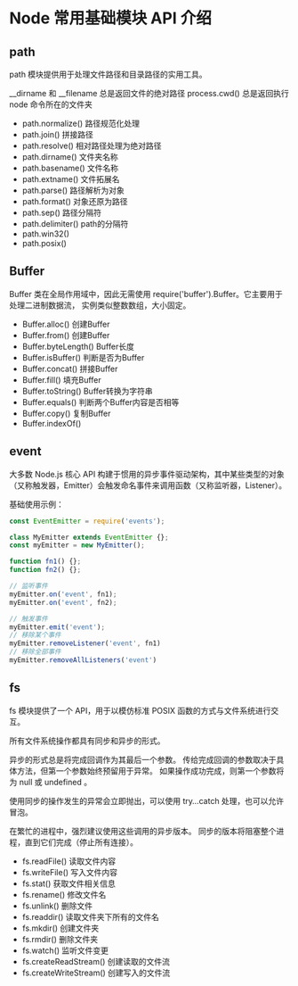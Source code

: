 # Node 常用基础模块 API 介绍

## path

path 模块提供用于处理文件路径和目录路径的实用工具。

__dirname 和 __filename 总是返回文件的绝对路径
process.cwd() 总是返回执行 node 命令所在的文件夹

- path.normalize() 路径规范化处理
- path.join() 拼接路径
- path.resolve() 相对路径处理为绝对路径
- path.dirname() 文件夹名称
- path.basename() 文件名称
- path.extname() 文件拓展名
- path.parse() 路径解析为对象
- path.format() 对象还原为路径
- path.sep() 路径分隔符
- path.delimiter() path的分隔符
- path.win32()
- path.posix()

## Buffer

Buffer 类在全局作用域中，因此无需使用 require('buffer').Buffer。它主要用于处理二进制数据流， 实例类似整数数组，大小固定。

- Buffer.alloc() 创建Buffer
- Buffer.from() 创建Buffer
- Buffer.byteLength() Buffer长度
- Buffer.isBuffer() 判断是否为Buffer
- Buffer.concat() 拼接Buffer
- Buffer.fill() 填充Buffer
- Buffer.toString() Buffer转换为字符串
- Buffer.equals() 判断两个Buffer内容是否相等
- Buffer.copy() 复制Buffer
- Buffer.indexOf()

## event

大多数 Node.js 核心 API 构建于惯用的异步事件驱动架构，其中某些类型的对象（又称触发器，Emitter）会触发命名事件来调用函数（又称监听器，Listener）。

基础使用示例：

```js
const EventEmitter = require('events');

class MyEmitter extends EventEmitter {};
const myEmitter = new MyEmitter();

function fn1() {};
function fn2() {};

// 监听事件
myEmitter.on('event', fn1);
myEmitter.on('event', fn2);

// 触发事件
myEmitter.emit('event');
// 移除某个事件
myEmitter.removeListener('event', fn1)
// 移除全部事件
myEmitter.removeAllListeners('event')
```

## fs

fs 模块提供了一个 API，用于以模仿标准 POSIX 函数的方式与文件系统进行交互。

所有文件系统操作都具有同步和异步的形式。

异步的形式总是将完成回调作为其最后一个参数。 传给完成回调的参数取决于具体方法，但第一个参数始终预留用于异常。 如果操作成功完成，则第一个参数将为 null 或 undefined 。

使用同步的操作发生的异常会立即抛出，可以使用 try…catch 处理，也可以允许冒泡。

在繁忙的进程中，强烈建议使用这些调用的异步版本。 同步的版本将阻塞整个进程，直到它们完成（停止所有连接）。

- fs.readFile() 读取文件内容
- fs.writeFile() 写入文件内容
- fs.stat() 获取文件相关信息
- fs.rename() 修改文件名
- fs.unlink() 删除文件
- fs.readdir() 读取文件夹下所有的文件名
- fs.mkdir() 创建文件夹
- fs.rmdir() 删除文件夹
- fs.watch() 监听文件变更
- fs.createReadStream() 创建读取的文件流
- fs.createWriteStream() 创建写入的文件流
